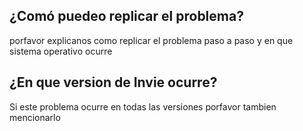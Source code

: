 ## ¿Comó puedeo replicar el problema?
porfavor explicanos como replicar el problema paso a paso y en que sistema operativo  ocurre
## ¿En que version de Invie ocurre?
Si este problema ocurre en todas las versiones porfavor tambien mencionarlo
